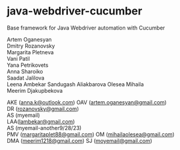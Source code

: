 # java-webdriver-cucumber

Base framework for Java Webdriver automation with Cucumber

Artem Oganesyan  
Dmitry Rozanovsky  
Margarita Pletneva  
Vani Patil  
Yana Petrikovets  
Anna Sharoiko  
Saadat Jalilova  
Leena Ambekar 
Sandugash Aliakbarova
Olesea Mihaila  
Meerim Djakupbekova

AKE (anna.k@outlook.com)
OAV (artem.oganesyan@gmail.com)  
DR (rozanovsky@gmail.com)  
AS (myemail)  
LAA(lambekar@gmail.com)  
AS (myemail-another9/28/23)  
PMV (margaritaplet88@gmail.com)
OM (mihailaolesea@gmail.com)  
DMA (meerim1218@gmail.com)
SJ (moyemail@gmail.com)